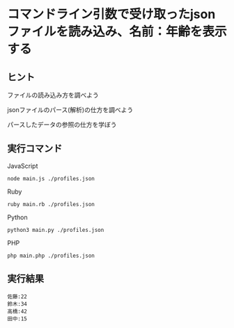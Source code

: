 # コマンドライン引数で受け取ったjsonファイルを読み込み、名前：年齢を表示する

## ヒント

ファイルの読み込み方を調べよう

jsonファイルのパース(解析)の仕方を調べよう

パースしたデータの参照の仕方を学ぼう

## 実行コマンド

JavaScript
```shell:
node main.js ./profiles.json
```
Ruby
```shell:
ruby main.rb ./profiles.json
```
Python
```shell:
python3 main.py ./profiles.json
```
PHP
```shell:
php main.php ./profiles.json
```

## 実行結果

```shell:
佐藤:22
鈴木:34
高橋:42
田中:15
```
